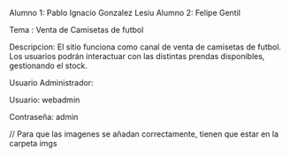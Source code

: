 Alumno 1: Pablo Ignacio Gonzalez Lesiu
Alumno 2: Felipe Gentil

Tema : Venta de Camisetas de futbol

Descripcion: El sitio funciona como canal de venta de camisetas de futbol. Los usuarios podrán interactuar con las distintas prendas disponibles, gestionando el stock.

Usuario Administrador:

Usuario: webadmin

Contraseña: admin

// Para que las imagenes se añadan correctamente, tienen que estar en la carpeta imgs